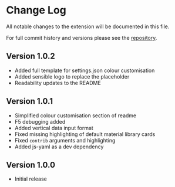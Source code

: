 # Change Log

All notable changes to the extension will be documented in this file.

For full commit history and versions please see the [repository](https://github.com/repositony/vscode_mcnp).

## Version 1.0.2

- Added full template for settings.json colour customisation
- Added sensible logo to replace the placeholder
- Readability updates to the README

## Version 1.0.1

- Simplified colour customisation section of readme
- F5 debugging added
- Added vertical data input format
- Fixed missing highlighting of default material library cards
- Fixed `contrib` arguments and highlighting
- Added js-yaml as a dev dependency

## Version 1.0.0

- Initial release
